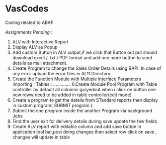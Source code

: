 # VasCodes
Coding related to ABAP

*Assignments Pending :*
1. ALV with Interactive Report
2. Display ALV as Popup
3. Add custom Button in ALV output,if we click that Button out put should download  excel / .txt / PDF format and add one more button to send details as mail attachment.
4. Create Program to change the Sales Order Details using BAPI. In case of any error upload the error files in AL11 Directory
5. Create the Function Module with Multiple interface Parameters
            Importing :
            Tables :
           ..............
6.Create Module Pool Program with Table controller by default all columns garyedout when i click on button one new roww need to be added in table controller(edit mode)
7. Create a program to get the details from STandard reports then display in custom program( SUBMIT program ).
8. Submit the one program inside the another Program via background Jobs
9. Find the user exit for delivery details during save update the few fields
10. Create ALV report with editable column and add save button in application tool bar,post doing changes then select row  click on save , changes will update in table
